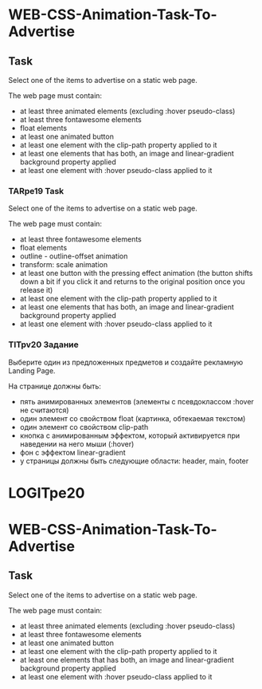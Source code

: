 # WEB-CSS-Animation-Task-To-Advertise

## Task

Select one of the items to advertise on a static web page.

The web page must contain:
* at least three animated elements (excluding :hover pseudo-class)
* at least three fontawesome elements
* float elements
* at least one animated button
* at least one element with the clip-path property applied to it
* at least one elements that has both, an image and linear-gradient background property applied
* at least one element with :hover pseudo-class applied to it


### TARpe19 Task


Select one of the items to advertise on a static web page.

The web page must contain:
* at least three fontawesome elements
* float elements
* outline - outline-offset animation
* transform: scale animation
* at least one button with the pressing effect animation (the button shifts down a bit if you click it and returns to the original position once you release it)
* at least one element with the clip-path property applied to it
* at least one elements that has both, an image and linear-gradient background property applied
* at least one element with :hover pseudo-class applied to it

### TITpv20 Задание


Выберите один из предложенных предметов и создайте рекламную Landing Page.

На странице должны быть: 

* пять анимированных элементов (элементы с псевдоклассом :hover не считаются)
* один элемент со свойством float (картинка, обтекаемая текстом)
* один элемент со свойством clip-path 
* кнопка с анимированным эффектом, который активируется при наведении на него мыши (:hover)
* фон с эффектом linear-gradient
* у страницы должны быть следующие области: header, main, footer


# LOGITpe20

# WEB-CSS-Animation-Task-To-Advertise

## Task

Select one of the items to advertise on a static web page.

The web page must contain:
* at least three animated elements (excluding :hover pseudo-class)
* at least three fontawesome elements
* at least one animated button
* at least one element with the clip-path property applied to it
* at least one elements that has both, an image and linear-gradient background property applied
* at least one element with :hover pseudo-class applied to it
